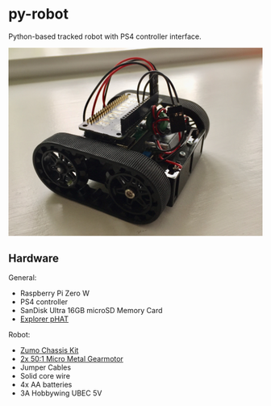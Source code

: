 # py-robot

Python-based tracked robot with PS4 controller interface.

![robot](/images/robot.jpg)

## Hardware

General:
* Raspberry Pi Zero W
* PS4 controller
* SanDisk Ultra 16GB microSD Memory Card
* [Explorer pHAT](https://shop.pimoroni.com/products/explorer-phat)

Robot:
* [Zumo Chassis Kit](https://shop.pimoroni.com/products/zumo-chassis-kit-no-motors)
* [2x 50:1 Micro Metal Gearmotor](https://shop.pimoroni.com/products/micro-metal-gearmotor-extended-back-shaft)
* Jumper Cables
* Solid core wire
* 4x AA batteries
* 3A Hobbywing UBEC 5V




